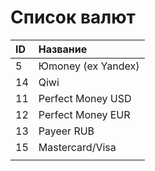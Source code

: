 # Список валют

| ID | Название |
| :--- | :--- |
| 5 | Юmoney \(ex Yandex\) |
| 14 | Qiwi |
| 11 | Perfect Money USD |
| 12 | Perfect Money EUR |
| 13 | Payeer RUB |
| 15 | Mastercard/Visa |
|  |  |

